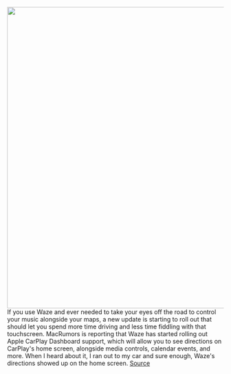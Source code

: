 <img src='https://cdn.vox-cdn.com/thumbor/6idfYH0dwc2qirrRvx0scFLpIgg=/0x0:2200x1467/1200x800/filters:focal(675x353:1027x705)/cdn.vox-cdn.com/uploads/chorus_image/image/68476260/20201208_Mitchell_Clark_Verge_1.0.jpg' width='700px' /><br/>
If you use Waze and ever needed to take your eyes off the road to control your music alongside your maps, a new update is starting to roll out that should let you spend more time driving and less time fiddling with that touchscreen. MacRumors is reporting that Waze has started rolling out Apple CarPlay Dashboard support, which will allow you to see directions on CarPlay's home screen, alongside media controls, calendar events, and more. When I heard about it, I ran out to my car and sure enough, Waze's directions showed up on the home screen.
<a href='https://www.theverge.com/2020/12/7/22160349/waze-available-apple-carplay-dashboard-adds-safety'> Source <a/>